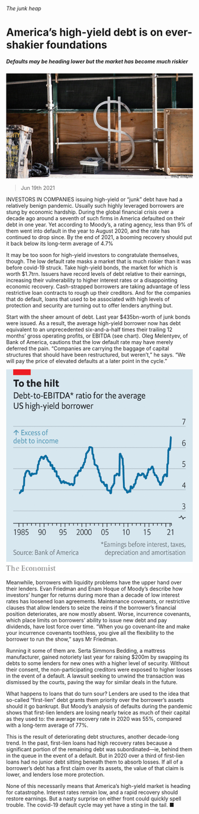###### The junk heap

# America’s high-yield debt is on ever-shakier foundations 

##### Defaults may be heading lower but the market has become much riskier 

![image](images/20210619_fnp505.jpg) 

> Jun 19th 2021 

INVESTORS IN COMPANIES issuing high-yield or “junk” debt have had a relatively benign pandemic. Usually such highly leveraged borrowers are stung by economic hardship. During the global financial crisis over a decade ago around a seventh of such firms in America defaulted on their debt in one year. Yet according to Moody’s, a rating agency, less than 9% of them went into default in the year to August 2020, and the rate has continued to drop since. By the end of 2021, a booming recovery should put it back below its long-term average of 4.7%

It may be too soon for high-yield investors to congratulate themselves, though. The low default rate masks a market that is much riskier than it was before covid-19 struck. Take high-yield bonds, the market for which is worth $1.7trn. Issuers have record levels of debt relative to their earnings, increasing their vulnerability to higher interest rates or a disappointing economic recovery. Cash-strapped borrowers are taking advantage of less restrictive loan contracts to rough up their creditors. And for the companies that do default, loans that used to be associated with high levels of protection and security are turning out to offer lenders anything but.


Start with the sheer amount of debt. Last year $435bn-worth of junk bonds were issued. As a result, the average high-yield borrower now has debt equivalent to an unprecedented six-and-a-half times their trailing 12 months’ gross operating profits, or EBITDA (see chart). Oleg Melentyev, of Bank of America, cautions that the low default rate may have merely deferred the pain. “Companies are carrying the baggage of capital structures that should have been restructured, but weren’t,” he says. “We will pay the price of elevated defaults at a later point in the cycle.”

![image](images/20210619_FNC552.png) 


Meanwhile, borrowers with liquidity problems have the upper hand over their lenders. Evan Friedman and Enam Hoque of Moody’s describe how investors’ hunger for returns during more than a decade of low interest rates has loosened loan agreements. Maintenance covenants, or restrictive clauses that allow lenders to seize the reins if the borrower’s financial position deteriorates, are now mostly absent. Worse, incurrence covenants, which place limits on borrowers’ ability to issue new debt and pay dividends, have lost force over time. “When you go covenant-lite and make your incurrence covenants toothless, you give all the flexibility to the borrower to run the show,” says Mr Friedman.

Running it some of them are. Serta Simmons Bedding, a mattress manufacturer, gained notoriety last year for raising $200m by swapping its debts to some lenders for new ones with a higher level of security. Without their consent, the non-participating creditors were exposed to higher losses in the event of a default. A lawsuit seeking to unwind the transaction was dismissed by the courts, paving the way for similar deals in the future.

What happens to loans that do turn sour? Lenders are used to the idea that so-called “first-lien” debt grants them priority over the borrower’s assets should it go bankrupt. But Moody’s analysis of defaults during the pandemic shows that first-lien lenders are losing nearly twice as much of their capital as they used to: the average recovery rate in 2020 was 55%, compared with a long-term average of 77%.

This is the result of deteriorating debt structures, another decade-long trend. In the past, first-lien loans had high recovery rates because a significant portion of the remaining debt was subordinated—ie, behind them in the queue in the event of a default. But in 2020 over a third of first-lien loans had no junior debt sitting beneath them to absorb losses. If all of a borrower’s debt has a first claim over its assets, the value of that claim is lower, and lenders lose more protection.

None of this necessarily means that America’s high-yield market is heading for catastrophe. Interest rates remain low, and a rapid recovery should restore earnings. But a nasty surprise on either front could quickly spell trouble. The covid-19 default cycle may yet have a sting in the tail. ■

